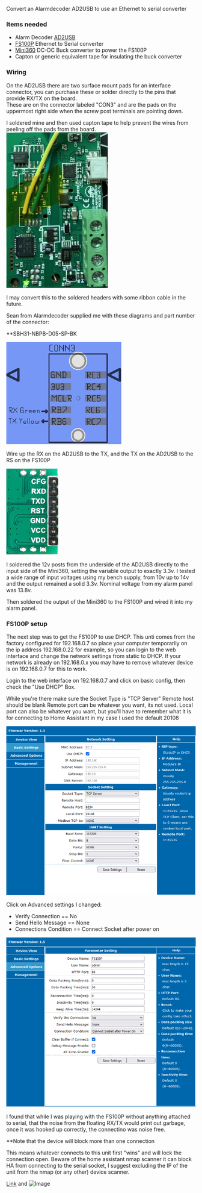 Convert an Alarmdecoder AD2USB to use an Ethernet to serial converter

### Items needed

- Alarm Decoder [AD2USB](https://www.alarmdecoder.com/catalog/product_info.php/products_id/29)
- [FS100P](https://www.aliexpress.com/item/32963270624.html) Ethernet to Serial converter
- [Mini360](https://www.aliexpress.com/item/32411154908.html) DC-DC Buck converter to power the FS100P
- Capton or generic equivalent tape for insulating the buck converter

### Wiring

On the AD2USB there are two surface mount pads for an interface connector, you can purchase these or solder directly to the pins that provide RX/TX on the board.  
These are on the connector labeled "CON3" and are the pads on the uppermost right side when the screw post terminals are pointing down.

I soldered mine and then used capton tape to help prevent the wires from peeling off the pads from the board.
![Image](images/ad2usbpads.png)

I may convert this to the soldered headers with some ribbon cable in the future.

Sean from Alarmdecoder supplied me with these diagrams and part number of the connector:

**SBH31-NBPB-D05-SP-BK

![Image](images/diagram1.png)

Wire up the RX on the AD2USB to the TX, and the TX on the AD2USB to the RS on the FS100P

![Image](images/FS100PPins.png)

I soldered the 12v posts from the underside of the AD2USB directly to the input side of the Mini360, setting the variable output to exactly 3.3v.  I tested a wide range of input voltages using my bench supply, from 10v up to 14v and the output remained a solid 3.3v.  Nominal voltage from my alarm panel was 13.8v.

Then soldered the output of the Mini360 to the FS100P and wired it into my alarm panel.

### FS100P setup

The next step was to get the FS100P to use DHCP.
This unti comes from the factory configured for 192.168.0.7 so place your computer temporarily on the ip address 192.168.0.22 for example, so you can login to the web interface and change the network settings from static to DHCP.  If your network is already on 192.168.0.x you may have to remove whatever device is on 192.168.0.7 for this to work.

Login to the web interface on 192.168.0.7 and click on basic config, then check the "Use DHCP" Box.

While you're there make sure the Socket Type is "TCP Server"
Remote host should be blank
Remote port can be whatever you want, its not used.
Local port can also be whatever you want, but you'll have to remember what it is for connecting to Home Assistant in my case I used the default 20108

![Image](images/FS100PNetwork.png)

Click on Advanced settings
I changed:
- Verify Connection == No
- Send Hello Message == None
- Connections Condition == Connect Socket after power on

![Image](images/FS100PAdvanced.png)

I found that while I was playing with the FS100P without anything attached to serial, that the noise from the floating RX/TX would print out garbage, once it was hooked up correctly, the connectino was noise free.

**Note that the device will block more than one connection

This means whatever connects to this unit first "wins" and will lock the connection open. 
Beware of the home assistant nmap scanner it can block HA from connecting to the serial socket, I suggest excluding the IP of the unit from the nmap (or any other) device scanner.

[Link](url) and ![Image](src)
```

